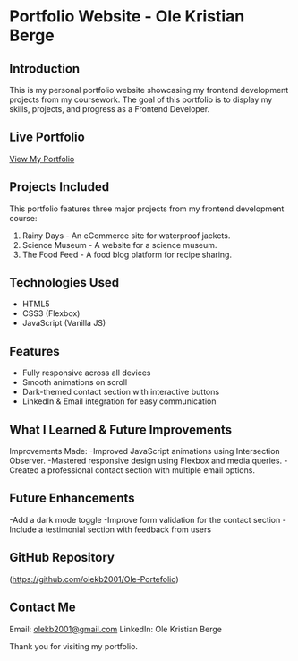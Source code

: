 # Portfolio Website - Ole Kristian Berge

## Introduction
This is my personal portfolio website showcasing my frontend development projects from my coursework. The goal of this portfolio is to display my skills, projects, and progress as a Frontend Developer.

## Live Portfolio
[View My Portfolio](https://olekb2001.github.io/Ole-Portefolio/)

## Projects Included
This portfolio features three major projects from my frontend development course:

1. Rainy Days - An eCommerce site for waterproof jackets.  
2. Science Museum - A website for a science museum.  
3. The Food Feed - A food blog platform for recipe sharing.  

## Technologies Used
- HTML5  
- CSS3 (Flexbox)  
- JavaScript (Vanilla JS)  

## Features
- Fully responsive across all devices  
- Smooth animations on scroll  
- Dark-themed contact section with interactive buttons  
- LinkedIn & Email integration for easy communication

## What I Learned & Future Improvements
Improvements Made:
-Improved JavaScript animations using Intersection Observer.
-Mastered responsive design using Flexbox and media queries.
-Created a professional contact section with multiple email options.

## Future Enhancements
-Add a dark mode toggle
-Improve form validation for the contact section
-Include a testimonial section with feedback from users

## GitHub Repository
(https://github.com/olekb2001/Ole-Portefolio)

## Contact Me
Email: olekb2001@gmail.com
LinkedIn: Ole Kristian Berge

Thank you for visiting my portfolio.

